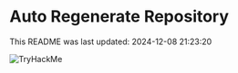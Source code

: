 # Auto Regenerate Repository

This README was last updated: 2024-12-08 21:23:20

 ![TryHackMe](https://tryhackme.com/badge/533634)